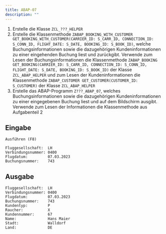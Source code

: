 ```yaml
---
title: ABAP-07
description: ""
---
```


1. Erstelle die Klasse `ZCL_???_HELPER`
2. Erstelle die Klassenmethode `ZABAP_BOOKING_WITH_CUSTOMER GET_BOOKING_WITH_CUSTOMER(CARRIER_ID: S_CARR_ID, CONNECTION_ID: S_CONN_ID, FLIGHT_DATE: S_DATE, BOOKING_ID: S_BOOK_ID)`, welche Buchungsinformationen sowie die dazugehörigen Kundeninformationen zu einer eingehenden Buchung liest und zurückgibt. Verwende zum Lesen der Buchungsinformationen die Klassenmethode `ZABAP_BOOKING GET_BOOKING(CARRIER_ID: S_CARR_ID, CONNECTION_ID: S_CONN_ID, FLIGHT_DATE: S_DATE, BOOKING_ID: S_BOOK_ID)` der Klasse `ZCL_ABAP_HELPER` und zum Lesen der Kundeninformationen die Klassenmethode `ZABAP_CUSTOMER GET_CUSTOMER(CUSTOMER_ID: S_CUSTOMER)` der Klasse `ZCL_ABAP_HELPER`
3. Erstelle das ABAP-Programm `Z???_ABAP_07`, welches Buchungsinformationen sowie die dazugehörigen Kundeninformationen zu einer eingegebenen Buchung liest und auf dem Bildschirm ausgibt. Verwende zum Lesen der Informationen die Klassenmethode aus Aufgabenteil 2

## Eingabe

```
Ausführen (F8)

Fluggesellschaft:  LH
Verbindungsnummer: 0400
Flugdatum:         07.03.2023
Buchungsnummer:    743
```

## Ausgabe

```
Fluggesellschaft:  LH
Verbindungsnummer: 0400
Flugdatum:         07.03.2023
Buchungsnummer:    743
Kundentyp:         P
Raucher:           X
Kundennummer:      67
Name:              Hans Maier
Stadt:             Walldorf
Land:              DE
```
